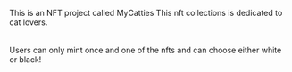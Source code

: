 This is an NFT project called MyCatties
This nft collections is dedicated to cat lovers.



######
Users can only mint once and one of the nfts and can choose either white or black!

